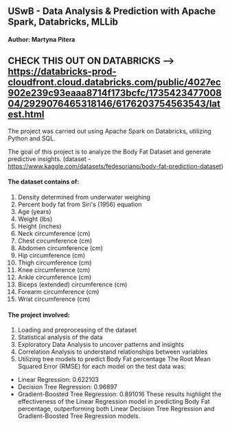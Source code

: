 ## USwB - Data Analysis & Prediction with Apache Spark, Databricks, MLLib

#### Author: Martyna Pitera

## CHECK THIS OUT ON DATABRICKS --> <https://databricks-prod-cloudfront.cloud.databricks.com/public/4027ec902e239c93eaaa8714f173bcfc/173542347700804/2929076465318146/6176203754563543/latest.html>

The project was carried out using Apache Spark on Databricks, utilizing
Python and SQL.

The goal of this project is to analyze the Body Fat Dataset and generate
predictive insights. 
(dataset - <https://www.kaggle.com/datasets/fedesoriano/body-fat-prediction-dataset>)

#### The dataset contains of:

1.  Density determined from underwater weighing
2.  Percent body fat from Siri\'s (1956) equation
3.  Age (years)
4.  Weight (lbs)
5.  Height (inches)
6.  Neck circumference (cm)
7.  Chest circumference (cm)
8.  Abdomen circumference (cm)
9.  Hip circumference (cm)
10. Thigh circumference (cm)
11. Knee circumference (cm)
12. Ankle circumference (cm)
13. Biceps (extended) circumference (cm)
14. Forearm circumference (cm)
15. Wrist circumference (cm)
 
#### The project involved:

1.  Loading and preprocessing of the dataset
2.  Statistical analysis of the data
3.  Exploratory Data Analysis to uncover patterns and insights
4.  Correlation Analysis to understand relationships between variables
5.  Utilizing tree models to predict Body Fat percentage
    The Root Mean Squared Error (RMSE) for each model on the test data was:

-   Linear Regression: 0.622103
-   Decision Tree Regression: 0.96897
-   Gradient-Boosted Tree Regression: 0.891016 These results highlight
    the effectiveness of the Linear Regression model in predicting Body
    Fat percentage, outperforming both Linear Decision Tree Regression
    and Gradient-Boosted Tree Regression models.
